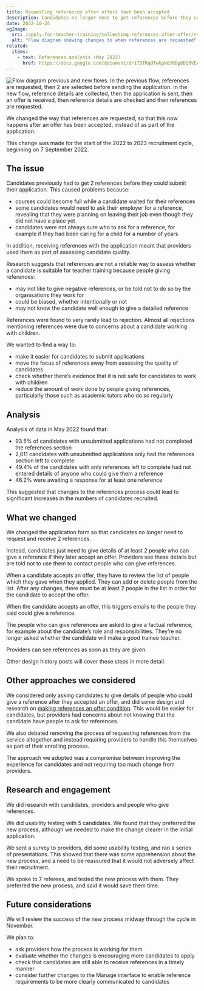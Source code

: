 ```yaml
---
title: Requesting references after offers have been accepted
description: Candidates no longer need to get references before they can submit applications. They just need to give details of people who can give references.
date: 2022-10-24
ogImage:
  src: /apply-for-teacher-training/collecting-references-after-offer/references-flow-changes.png
  alt: "Flow diagram showing changes to when references are requested"
related:
  items:
    - text: References analysis (May 2022)
      href: https://docs.google.com/document/d/1T3fRqdTwkgNOJNDg8DQ0VEcTinnGXJFCZprCyj99f5o/edit
---
```


![Flow diagram previous and new flows. In the previous flow, references are requested, then 2 are selected before sending the application. In the new flow, reference details are collected, then the application is sent, then an offer is received, then reference details are checked and then references are requested.](references-flow-changes.png)

We changed the way that references are requested, so that this now happens after an offer has been accepted, instead of as part of the application.

This change was made for the start of the 2022 to 2023 recruitment cycle, beginning on 7 September 2022.

## The issue

Candidates previously had to get 2 references before they could submit their application. This caused problems because:

- courses could become full while a candidate waited for their references
- some candidates would need to ask their employer for a reference, revealing that they were planning on leaving their job even though they did not have a place yet
- candidates were not always sure who to ask for a reference, for example if they had been caring for a child for a number of years

In addition, receiving references with the application meant that providers used them as part of assessing candidate quality.

Research suggests that references are not a reliable way to assess whether a candidate is suitable for teacher training because people giving references:

- may not like to give negative references, or be told not to do so by the organisations they work for
- could be biased, whether intentionally or not
- may not know the candidate well enough to give a detailed reference

References were found to very rarely lead to rejection. Almost all rejections mentioning references were due to concerns about a candidate working with children.

We wanted to find a way to:

- make it easier for candidates to submit applications
- move the focus of references away from assessing the quality of candidates
- check whether there’s evidence that it is not safe for candidates to work with children
- reduce the amount of work done by people giving references, particularly those such as academic tutors who do so regularly

## Analysis

Analysis of data in May 2022 found that:

- 93.5% of candidates with unsubmitted applications had not completed the references section
- 2,011 candidates with unsubmitted applications only had the references section left to complete
- 49.4% of the candidates with only references left to complete had not entered details of anyone who could give them a reference
- 46.2% were awaiting a response for at least one reference

This suggested that changes to the references process could lead to significant increases in the numbers of candidates recruited.

## What we changed

We changed the application form so that candidates no longer need to request and receive 2 references.

Instead, candidates just need to give details of at least 2 people who can give a reference if they later accept an offer. Providers see these details but are told not to use them to contact people who can give references.

When a candidate accepts an offer, they have to review the list of people which they gave when they applied. They can add or delete people from the list. After any changes, there must be at least 2 people in the list in order for the candidate to accept the offer.

When the candidate accepts an offer, this triggers emails to the people they said could give a reference.

The people who can give references are asked to give a factual reference, for example about the candidate’s role and responsibilities. They’re no longer asked whether the candidate will make a good trainee teacher.

Providers can see references as soon as they are given.

Other design history posts will cover these steps in more detail.

## Other approaches we considered

We considered only asking candidates to give details of people who could give a reference after they accepted an offer, and did some design and research on [making references an offer condition](/manage-teacher-training-applications/making-references-an-offer-condition/). This would be easier for candidates, but providers had concerns about not knowing that the candidate have people to ask for references.

We also debated removing the process of requesting references from the service altogether and instead requiring providers to handle this themselves as part of their enrolling process.

The approach we adopted was a compromise between improving the experience for candidates and not requiring too much change from providers.

## Research and engagement

We did research with candidates, providers and people who give references.

We did usability testing with 5 candidates. We found that they preferred the new process, although we needed to make the change clearer in the initial application.

We sent a survey to providers, did some usability testing, and ran a series of presentations. This showed that there was some apprehension about the new process, and a need to be reassured that it would not adversely affect their recruitment.

We spoke to 7 referees, and tested the new process with them. They preferred the new process, and said it would save them time.

## Future considerations

We will review the success of the new process midway through the cycle in November.

We plan to:

- ask providers how the process is working for them
- evaluate whether the changes is encouraging more candidates to apply
- check that candidates are still able to receive references in a timely manner
- consider further changes to the Manage interface to enable reference requirements to be more clearly communicated to candidates
